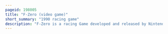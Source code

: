```yaml
---
pageid: 198005
title: "F-Zero (video game)"
short_summary: "1990 racing game"
description: "F-Zero is a racing Game developed and released by Nintendo for the nintendo Entertainment System. It was released in Japan on November 21, 1990, in North America in August 1991, and in Europe in 1992. F-Zero is the first Game in the f-zero Series and was a launch Game for the Snes. F-Zero was rereleased in 2017 for the virtual Console Service on various nintendo Platforms and as Part of the super Nes classic Edition."
---
```

